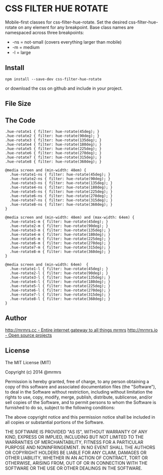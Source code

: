 # CSS FILTER HUE ROTATE

  Mobile-first classes for css-filter-hue-rotate.
  Set the desired css-filter-hue-rotate on any element for any breakpoint.
  Base class names are namespaced across three breakpoints:

*  -ns = not-small (covers everything larger than mobile)
*  -m  = medium
*  -l  = large

## Install
```
npm install --save-dev css-filter-hue-rotate
```
or download the css on github and include in your project.

## File Size


## The Code
```
.hue-rotate1 { filter: hue-rotate(45deg); }
.hue-rotate2 { filter: hue-rotate(90deg); }
.hue-rotate3 { filter: hue-rotate(135deg); }
.hue-rotate4 { filter: hue-rotate(180deg); }
.hue-rotate5 { filter: hue-rotate(225deg); }
.hue-rotate6 { filter: hue-rotate(270deg); }
.hue-rotate7 { filter: hue-rotate(315deg); }
.hue-rotate8 { filter: hue-rotate(360deg); }

@media screen and (min-width: 48em) {
  .hue-rotate1-ns { filter: hue-rotate(45deg); }
  .hue-rotate2-ns { filter: hue-rotate(90deg); }
  .hue-rotate3-ns { filter: hue-rotate(135deg); }
  .hue-rotate4-ns { filter: hue-rotate(180deg); }
  .hue-rotate5-ns { filter: hue-rotate(225deg); }
  .hue-rotate6-ns { filter: hue-rotate(270deg); }
  .hue-rotate7-ns { filter: hue-rotate(315deg); }
  .hue-rotate8-ns { filter: hue-rotate(360deg); }
}

@media screen and (min-width: 48em) and (max-width: 64em) {
  .hue-rotate1-m { filter: hue-rotate(45deg); }
  .hue-rotate2-m { filter: hue-rotate(90deg); }
  .hue-rotate3-m { filter: hue-rotate(135deg); }
  .hue-rotate4-m { filter: hue-rotate(180deg); }
  .hue-rotate5-m { filter: hue-rotate(225deg); }
  .hue-rotate6-m { filter: hue-rotate(270deg); }
  .hue-rotate7-m { filter: hue-rotate(315deg); }
  .hue-rotate8-m { filter: hue-rotate(360deg); }
}

@media screen and (min-width: 64em)  {
  .hue-rotate1-l { filter: hue-rotate(45deg); }
  .hue-rotate2-l { filter: hue-rotate(90deg); }
  .hue-rotate3-l { filter: hue-rotate(135deg); }
  .hue-rotate4-l { filter: hue-rotate(180deg); }
  .hue-rotate5-l { filter: hue-rotate(225deg); }
  .hue-rotate6-l { filter: hue-rotate(270deg); }
  .hue-rotate7-l { filter: hue-rotate(315deg); }
  .hue-rotate8-l { filter: hue-rotate(360deg); }
}

```

## Author

[http://mrmrs.cc - Entire internet gateway to all things mrmrs](http://mrmrs.cc)
[http://mrmrs.io - Open source projects](http://mrmrs.io)

## License

The MIT License (MIT)

Copyright (c) 2014 @mrmrs

Permission is hereby granted, free of charge, to any person obtaining a copy
of this software and associated documentation files (the "Software"), to deal
in the Software without restriction, including without limitation the rights
to use, copy, modify, merge, publish, distribute, sublicense, and/or sell
copies of the Software, and to permit persons to whom the Software is
furnished to do so, subject to the following conditions:

The above copyright notice and this permission notice shall be included in
all copies or substantial portions of the Software.

THE SOFTWARE IS PROVIDED "AS IS", WITHOUT WARRANTY OF ANY KIND, EXPRESS OR
IMPLIED, INCLUDING BUT NOT LIMITED TO THE WARRANTIES OF MERCHANTABILITY,
FITNESS FOR A PARTICULAR PURPOSE AND NONINFRINGEMENT. IN NO EVENT SHALL THE
AUTHORS OR COPYRIGHT HOLDERS BE LIABLE FOR ANY CLAIM, DAMAGES OR OTHER
LIABILITY, WHETHER IN AN ACTION OF CONTRACT, TORT OR OTHERWISE, ARISING FROM,
OUT OF OR IN CONNECTION WITH THE SOFTWARE OR THE USE OR OTHER DEALINGS IN
THE SOFTWARE.

